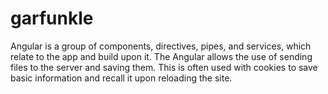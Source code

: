 # garfunkle
Angular is a group of components, directives, pipes, and services, which relate to the app and build upon it. The Angular allows the use of sending files to the server and saving them. This is often used with cookies to save basic information and recall it upon reloading the site.
